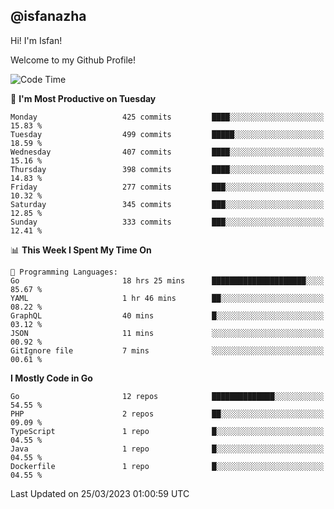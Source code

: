 ## @isfanazha

Hi! I'm Isfan!

Welcome to my Github Profile!

<!--START_SECTION:waka-->
![Code Time](http://img.shields.io/badge/Code%20Time-2%2C470%20hrs-blue)

📅 **I'm Most Productive on Tuesday** 

```text
Monday                   425 commits         ████░░░░░░░░░░░░░░░░░░░░░   15.83 % 
Tuesday                  499 commits         █████░░░░░░░░░░░░░░░░░░░░   18.59 % 
Wednesday                407 commits         ████░░░░░░░░░░░░░░░░░░░░░   15.16 % 
Thursday                 398 commits         ████░░░░░░░░░░░░░░░░░░░░░   14.83 % 
Friday                   277 commits         ███░░░░░░░░░░░░░░░░░░░░░░   10.32 % 
Saturday                 345 commits         ███░░░░░░░░░░░░░░░░░░░░░░   12.85 % 
Sunday                   333 commits         ███░░░░░░░░░░░░░░░░░░░░░░   12.41 % 
```


📊 **This Week I Spent My Time On** 

```text
💬 Programming Languages: 
Go                       18 hrs 25 mins      █████████████████████░░░░   85.67 % 
YAML                     1 hr 46 mins        ██░░░░░░░░░░░░░░░░░░░░░░░   08.22 % 
GraphQL                  40 mins             █░░░░░░░░░░░░░░░░░░░░░░░░   03.12 % 
JSON                     11 mins             ░░░░░░░░░░░░░░░░░░░░░░░░░   00.92 % 
GitIgnore file           7 mins              ░░░░░░░░░░░░░░░░░░░░░░░░░   00.61 % 
```

**I Mostly Code in Go** 

```text
Go                       12 repos            ██████████████░░░░░░░░░░░   54.55 % 
PHP                      2 repos             ██░░░░░░░░░░░░░░░░░░░░░░░   09.09 % 
TypeScript               1 repo              █░░░░░░░░░░░░░░░░░░░░░░░░   04.55 % 
Java                     1 repo              █░░░░░░░░░░░░░░░░░░░░░░░░   04.55 % 
Dockerfile               1 repo              █░░░░░░░░░░░░░░░░░░░░░░░░   04.55 % 
```




 Last Updated on 25/03/2023 01:00:59 UTC
<!--END_SECTION:waka-->

<!--
**isfanazha/isfanazha** is a ✨ _special_ ✨ repository because its `README.md` (this file) appears on your GitHub profile.

Here are some ideas to get you started:

- 🔭 I’m currently working on ...
- 🌱 I’m currently learning ...
- 👯 I’m looking to collaborate on ...
- 🤔 I’m looking for help with ...
- 💬 Ask me about ...
- 📫 How to reach me: ...
- 😄 Pronouns: ...
- ⚡ Fun fact: ...
-->

